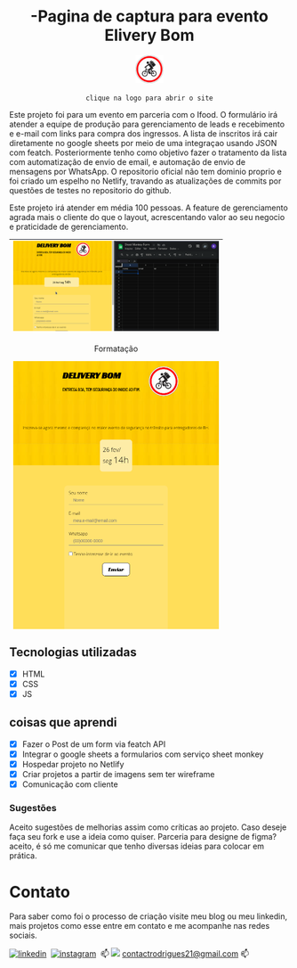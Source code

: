 <div align="center">
  
# -Pagina de captura para evento Elivery Bom

<a href="https://rafinha-dev.github.io/Formulario-deliverySafe/" > <img src="src/img/logo.png" width="50px"></a>
  
`clique na logo para abrir o site`  
  
</div>

Este projeto foi para um evento em parceria com o Ifood. O formulário irá atender a equipe de produção para gerenciamento de leads e recebimento e e-mail com links para compra dos ingressos. 
A lista de inscritos irá cair diretamente no google sheets por meio de uma integraçao usando JSON com featch. 
Posteriormente tenho como objetivo fazer o tratamento da lista com automatização de envio de email, e automação de envio de mensagens por WhatsApp.
O repositorio oficial não tem dominio proprio e foi criado um espelho no Netlify, travando as atualizações de commits por questões de testes no repositorio do github.

Este projeto irá atender em média 100 pessoas.
A feature de gerenciamento agrada mais o cliente do que o layout, acrescentando valor ao seu negocio e praticidade de gerenciamento.

 <table align="center" height="700px;">
  <tr> 
    <td>
      <img  style="width: 370px;" src="src/img/demonstração.gif">
    </td>
  </tr>
  <tr> 
    <td>
      <p align="center"> Formatação </p>
      <img  style="width: 370px;" src="src/img/screencapture-127-0-0-1-5501-index-html-2024-01-30-07_39_35.png">
    </td>
  </tr>
   <tr> 
    <td>
      <p align="center"> Resultado google page speed 92%  </p>
      <img  style="width: 370px;" src="src/img/page-speed.png">
    </td>
  </tr>
 
 </table>

## Tecnologias utilizadas
- [x] HTML
- [x] CSS
- [x] JS 

## coisas que aprendi
- [x] Fazer o Post de um form via featch API
- [x] Integrar o google sheets a formularios com serviço sheet monkey
- [x] Hospedar projeto no Netlify
- [x] Criar projetos a partir de imagens sem ter wireframe
- [x] Comunicação com cliente

### Sugestões 

Aceito sugestões de melhorias assim como críticas ao projeto. 
Caso deseje faça seu fork e use a ideia como quiser. 
Parceria para designe de figma? aceito, é só me comunicar que tenho diversas ideias para colocar em prática.

# Contato 
Para saber como foi o processo de criação visite meu blog ou meu linkedin, mais projetos como esse entre em contato e me acompanhe nas redes sociais. 

[![linkedin](https://img.shields.io/badge/LinkedIn-0077B5?style=for-the-badge&logo=linkedin&logoColor=white)](https://www.linkedin.com/in/rafinhadev/)&nbsp;
[![instagram](https://img.shields.io/badge/Instagram-E4405F?style=for-the-badge&logo=instagram&logoColor=white)](https://www.instagram.com/rafinhadev/)&nbsp; 📫
<a href="https://dev.to/rafinhadev" target="blank"><img src="https://custom-icon-badges.demolab.com/badge/-Blog_dev.to-808080?style=for-the-badge&logo=dev.to&logoColor=white"></a>
[contactrodrigues21@gmail.com](mailto:contactrodrigues21@gmail.com) 📫
